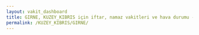 ```yaml
---
layout: vakit_dashboard
title: GIRNE, KUZEY_KIBRIS için iftar, namaz vakitleri ve hava durumu - ilçe/eyalet seç
permalink: /KUZEY_KIBRIS/GIRNE/
---
```


<script type="text/javascript">
  var GLOBAL_COUNTRY = 'KUZEY_KIBRIS';
  var GLOBAL_CITY = 'GIRNE';
  var GLOBAL_STATE = '';
  var lat = 72;
  var lon = 21;
</script>
